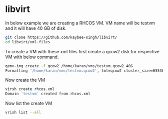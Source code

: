 # libvirt
In below example we are creating a RHCOS VM. VM name will be testvm and it will have 40 GB of disk.
```bash
git clone https://github.com/kaybee-singh/libvirt/
cd libvirt/xml-files
```
To create a VM with these xml files first create a qcow2 disk for respective VM with below command.
```bash
qemu-img create -f qcow2 /home/karan/vms/testvm.qcow2 40G
Formatting '/home/karan/vms/testvm.qcow2', fmt=qcow2 cluster_size=65536 extended_l2=off compression_type=zlib size=42949672960 lazy_refcounts=off refcount_bits=16

```
Now create the VM
```bash
virsh create rhcos.xml
Domain 'testvm' created from rhcos.xml
```
Now list the create VM
```bash
vrish list --all
```
